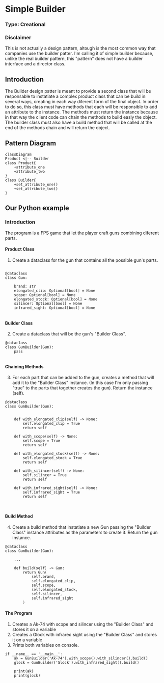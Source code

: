 # Simple Builder

### Type: Creational

### Disclaimer

This is not actually a design pattern, altough is the most common way that companies use the builder patter. I'm calling it of simple builder because, unlike the real builder pattern, this "pattern" does not have a builder interface and a director class.

## Introduction

The Builder design patter is meant to provide a second class that will be responsable to instatiate a complex product class that can be build in several ways, creating in each way  diferent form of the final object. In order to do so, this class must have methods that each will be responsible to add an attribute to the instance. 
The methods must return the instance because in that way the client code can chain the methods to build easly the object. The builder class must also have a build method that will be called at the end of the methods chain and will return the object.

## Pattern Diagram

```mermaid
classDiagram
Product <|-- Builder
class Product{
    +attribute_one
    +attribute_two
}
class Builder{
    +set_attribute_one()
    +set_attribute_two()
}
```

## Our Python example

### Introduction

The program is a FPS game that let the player craft guns combining diferent parts.

#### Product Class

1. Create a dataclass for the gun that contains all the possible gun's parts.

```

@dataclass
class Gun:
    
    brand: str
    elongated_clip: Optional[bool] = None
    scope: Optional[bool] = None
    elongated_stock: Optional[bool] = None
    silincer: Optional[bool] = None
    infrared_sight: Optional[bool] = None
    

```

#### Builder Class

2. Create a dataclass that will be the gun's "Builder Class".

```
@dataclass
class GunBuilder(Gun):
    pass
    
```

#### Chaining Methods

3. For each part that can be added to the gun, creates a method that will add it to the "Builder Class" instance. 
(In this case I'm only passing "true" to the parts that together creates the gun). Return the instance (self).

```
@dataclass
class GunBuilder(Gun):
    
    
    def with_elongated_clip(self) -> None:
        self.elongated_clip = True
        return self
    
    def with_scope(self) -> None:
        self.scope = True
        return self

    def with_elongated_stock(self) -> None:
        self.elongated_stock = True
        return self
    
    def with_silincer(self) -> None:
        self.silincer = True
        return self

    def with_infrared_sight(self) -> None:
        self.infrared_sight = True
        return self

    
```

#### Build Method

4. Create a build method that instatiate a new Gun passing the "Builder Class" instance attributes as the parameters to create it. Return the gun instance.

```
@dataclass
class GunBuilder(Gun):
    
    ...
    
    def build(self) -> Gun:
        return Gun(
            self.brand,
            self.elongated_clip,
            self.scope,
            self.elongated_stock,
            self.silincer,
            self.infrared_sight
        )

```

#### The Program

1. Creates a Ak-74 with scope and silincer using the "Builder Class" and stores it on a variable 
2. Creates a Glock with infrared sight using the "Builder Class" and stores it on a variable
3. Prints both variables on console.

```
if __name__ == '__main__':
    ak = GunBuilder('Ak-74').with_scope().with_silincer().build()
    glock = GunBuilder('Glock').with_infrared_sight().build()
    
    print(ak)
    print(glock)
    
```